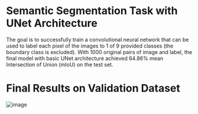 # Semantic Segmentation Task with UNet Architecture
The goal is to successfully train a convolutional neural network that can be used to label each pixel of the images to 1 of 9 provided classes (the boundary class is excluded). With 1000 original pairs of image and label, the final model with basic UNet architecture achieved 64.86% mean Intersection of Union (mIoU) on the test set.

# Final Results on Validation Dataset

![image](https://user-images.githubusercontent.com/40011636/123499804-718b6800-d663-11eb-9393-751aedddcb9e.png)

